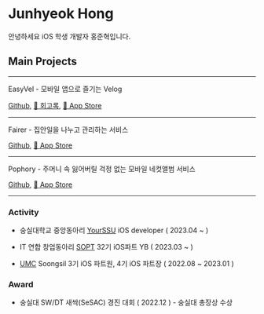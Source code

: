 # Junhyeok Hong

안녕하세요 iOS 학생 개발자 홍준혁입니다.

## Main Projects

--------------

EasyVel - 모바일 앱으로 즐기는 Velog

[Github](https://github.com/SSUDevelog/EasyVel-iOS), [📄 회고록](https://preyhong.tistory.com/m/16), [🍎 App Store](https://apps.apple.com/kr/app/%EC%9D%B4%EC%A7%80%EB%B2%A8-easyvel/id6448953485)

--------------

Fairer - 집안일을 나누고 관리하는 서비스

[Github](https://github.com/fairer-iOS/fairer-iOS), [🍎 App Store](https://apps.apple.com/kr/app/%ED%8E%98%EC%96%B4%EB%9F%AC-fairer/id6451104062)

--------------

Pophory - 주머니 속 잃어버릴 걱정 없는 모바일 네컷앨범 서비스 

[Github](https://github.com/TeamPophory/pophory-iOS), [🍎 App Store](https://apps.apple.com/kr/app/pophory/id6451004060)

--------------

### Activity

- 숭실대학교 중앙동아리 [YourSSU](https://intro.yourssu.com/) iOS developer ( 2023.04 ~ )

- IT 연합 창업동아리 [SOPT](https://sopt.org) 32기 iOS파트 YB ( 2023.03 ~ )

- [UMC](https://www.makeus.in/umc) Soongsil 3기 iOS 파트원, 4기 iOS 파트장 ( 2022.08 ~ 2023.01 )    

### Award

- 숭실대 SW/DT 새싹(SeSAC) 경진 대회 ( 2022.12 ) - 숭실대 총장상 수상
